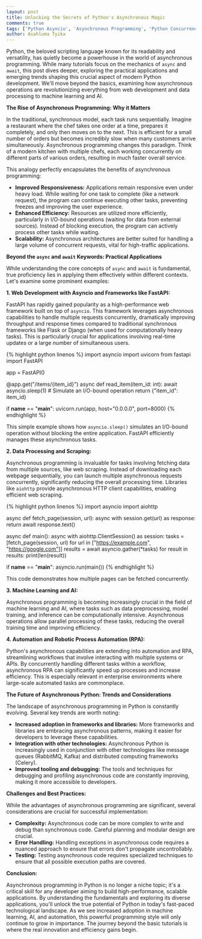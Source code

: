 ```yaml
---
layout: post
title: Unlocking the Secrets of Python's Asynchronous Magic
comments: true
tags: ['Python Asyncio', 'Asynchronous Programming', 'Python Concurrency', 'Python']
author: Asahluma Tyika
---
```


Python, the beloved scripting language known for its readability and versatility, has quietly become a powerhouse in the world of asynchronous programming.  While many tutorials focus on the mechanics of `async` and `await`, this post dives deeper, exploring the practical applications and emerging trends shaping this crucial aspect of modern Python development. We'll move beyond the basics, examining how asynchronous operations are revolutionizing everything from web development and data processing to machine learning and AI.


**The Rise of Asynchronous Programming: Why it Matters**

In the traditional, synchronous model, each task runs sequentially.  Imagine a restaurant where the chef takes one order at a time, prepares it completely, and only then moves on to the next. This is efficient for a small number of orders but becomes incredibly slow when many customers arrive simultaneously.  Asynchronous programming changes this paradigm.  Think of a modern kitchen with multiple chefs, each working concurrently on different parts of various orders, resulting in much faster overall service.

This analogy perfectly encapsulates the benefits of asynchronous programming:

* **Improved Responsiveness:** Applications remain responsive even under heavy load.  While waiting for one task to complete (like a network request), the program can continue executing other tasks, preventing freezes and improving the user experience.
* **Enhanced Efficiency:** Resources are utilized more efficiently, particularly in I/O-bound operations (waiting for data from external sources).  Instead of blocking execution, the program can actively process other tasks while waiting.
* **Scalability:** Asynchronous architectures are better suited for handling a large volume of concurrent requests, vital for high-traffic applications.

**Beyond the `async` and `await` Keywords: Practical Applications**

While understanding the core concepts of `async` and `await` is fundamental, true proficiency lies in applying them effectively within different contexts.  Let's examine some prominent examples:


**1. Web Development with Asyncio and Frameworks like FastAPI:**

FastAPI has rapidly gained popularity as a high-performance web framework built on top of `asyncio`.  This framework leverages asynchronous capabilities to handle multiple requests concurrently, dramatically improving throughput and response times compared to traditional synchronous frameworks like Flask or Django (when used for computationally heavy tasks).  This is particularly crucial for applications involving real-time updates or a large number of simultaneous users.

{% highlight python linenos %}
import asyncio
import uvicorn
from fastapi import FastAPI

app = FastAPI()

@app.get("/items/{item_id}")
async def read_item(item_id: int):
    await asyncio.sleep(1)  # Simulate an I/O-bound operation
    return {"item_id": item_id}

if __name__ == "__main__":
    uvicorn.run(app, host="0.0.0.0", port=8000)
{% endhighlight %}


This simple example shows how `asyncio.sleep()` simulates an I/O-bound operation without blocking the entire application.  FastAPI efficiently manages these asynchronous tasks.


**2. Data Processing and Scraping:**

Asynchronous programming is invaluable for tasks involving fetching data from multiple sources, like web scraping.  Instead of downloading each webpage sequentially, you can launch multiple asynchronous requests concurrently, significantly reducing the overall processing time. Libraries like `aiohttp` provide asynchronous HTTP client capabilities, enabling efficient web scraping.

{% highlight python linenos %}
import asyncio
import aiohttp

async def fetch_page(session, url):
    async with session.get(url) as response:
        return await response.text()

async def main():
    async with aiohttp.ClientSession() as session:
        tasks = [fetch_page(session, url) for url in ["https://example.com", "https://google.com"]]
        results = await asyncio.gather(*tasks)
        for result in results:
            print(len(result))

if __name__ == "__main__":
    asyncio.run(main())
{% endhighlight %}


This code demonstrates how multiple pages can be fetched concurrently.


**3. Machine Learning and AI:**

Asynchronous programming is becoming increasingly crucial in the field of machine learning and AI, where tasks such as data preprocessing, model training, and inference can be computationally intensive.  Asynchronous operations allow parallel processing of these tasks, reducing the overall training time and improving efficiency.

**4. Automation and Robotic Process Automation (RPA):**

Python's asynchronous capabilities are extending into automation and RPA, streamlining workflows that involve interacting with multiple systems or APIs. By concurrently handling different tasks within a workflow, asynchronous RPA can significantly speed up processes and increase efficiency.  This is especially relevant in enterprise environments where large-scale automated tasks are commonplace.


**The Future of Asynchronous Python: Trends and Considerations**

The landscape of asynchronous programming in Python is constantly evolving. Several key trends are worth noting:

* **Increased adoption in frameworks and libraries:** More frameworks and libraries are embracing asynchronous patterns, making it easier for developers to leverage these capabilities.
* **Integration with other technologies:**  Asynchronous Python is increasingly used in conjunction with other technologies like message queues (RabbitMQ, Kafka) and distributed computing frameworks (Celery).
* **Improved tooling and debugging:** The tools and techniques for debugging and profiling asynchronous code are constantly improving, making it more accessible to developers.


**Challenges and Best Practices:**

While the advantages of asynchronous programming are significant, several considerations are crucial for successful implementation:

* **Complexity:**  Asynchronous code can be more complex to write and debug than synchronous code.  Careful planning and modular design are crucial.
* **Error Handling:**  Handling exceptions in asynchronous code requires a nuanced approach to ensure that errors don't propagate uncontrollably.
* **Testing:**  Testing asynchronous code requires specialized techniques to ensure that all possible execution paths are covered.


**Conclusion:**

Asynchronous programming in Python is no longer a niche topic; it's a critical skill for any developer aiming to build high-performance, scalable applications.  By understanding the fundamentals and exploring its diverse applications, you'll unlock the true potential of Python in today's fast-paced technological landscape.  As we see increased adoption in machine learning, AI, and automation, this powerful programming style will only continue to grow in importance.  The journey beyond the basic tutorials is where the real innovation and efficiency gains begin.

